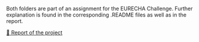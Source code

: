 Both folders are part of an assignment for the EURECHA Challenge. Further explanation is found in the corresponding .README files as well as in the report.

[📄 Report of the project](report/SAIA.pdf)
